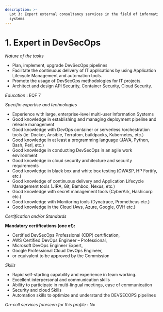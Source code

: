 ```yaml
---
description: >-
  Lot 3: Expert external consultancy services in the field of information
  systems
---
```


# 1. Expert in DevSecOps

_Nature of the tasks_

* Plan, implement, upgrade DevSecOps pipelines
* Facilitate the continuous delivery of IT applications by using Application Lifecycle Management and automation tools.
* Promote the usage of DevSecOps methodologies for IT projects.
* Architect and design API Security, Container Security, Cloud Security.

_Education_ : EQF 7

_Specific expertise and technologies_

* Experience with large, enterprise-level multi-user Information Systems
* Good knowledge in establishing and managing deployment pipeline and release management
* Good knowledge with DevOps container or serverless /orchestration tools (ie: Docker, Ansible, Terrafom, buildpacks, Kubernetes, etc.)
* Good knowledge in at least a programming language (JAVA, Python, Bash, Perl, etc.)
* Good knowledge in conducting DevSecOps in an agile work environment
* Good knowledge in cloud security architecture and security requirements
* Good knowledge in black box and white box testing (OWASP, HP Fortify, etc.)
* Good knowledge of continuous delivery and Application Lifecycle Management tools (JIRA, Git, Bamboo, Nexus, etc.)
* Good knowledge with secret management tools (CyberArk, Hashicorp etc.)
* Good knowledge with Monitoring tools (Dynatrace, Prometheus etc.)
* Good knowledge in the Cloud (Aws, Azure, Google, OVH etc.)

_Certification and/or Standards_

**Mandatory certifications (one of):**

* Certified DevSecOps Professional (CDP) certification,
* AWS Certified DevOps Engineer – Professional,
* Microsoft DevOps Engineer Expert,
* Google Professional Cloud DevOps Engineer,
* or equivalent to be approved by the Commission

_Skills_

* Rapid self-starting capability and experience in team working.
* Excellent interpersonal and communication skills
* Ability to participate in multi-lingual meetings, ease of communication
* Security and cloud Skills
* Automation skills to optimize and understand the DEVSECOPS pipelines

_On-call services foreseen for this profile :_ No
